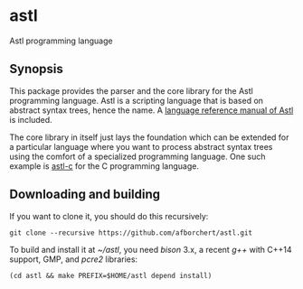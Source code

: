 # astl
Astl programming language

## Synopsis

This package provides the parser and the core library for the
Astl programming language. Astl is a scripting language that
is based on abstract syntax trees, hence the name. A
[language reference manual of Astl](../master/refman/astl-refman.pdf)
is included.

The core library in itself just lays the foundation which
can be extended for a particular language where you want to
process abstract syntax trees using the comfort of a specialized
programming language. One such example is
[astl-c](https://github.com/afborchert/astl-c) for the C
programming language.

## Downloading and building

If you want to clone it, you should do this recursively:

```
git clone --recursive https://github.com/afborchert/astl.git
```

To build and install it at _~/astl_, you need _bison_ 3.x,
a recent _g++_ with C++14 support, GMP, and _pcre2_ libraries:

```
(cd astl && make PREFIX=$HOME/astl depend install)
```
